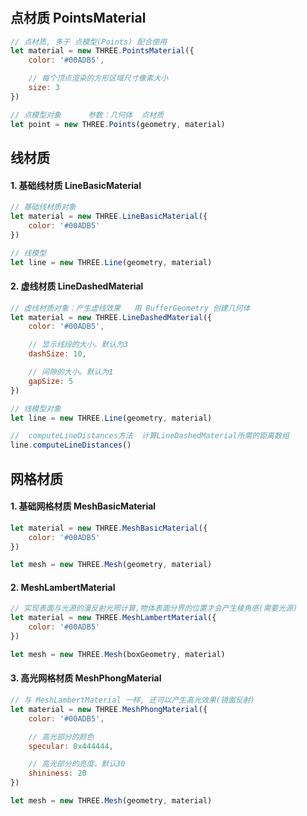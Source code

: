 #

## 点材质 PointsMaterial

```javascript
// 点材质, 多于 点模型(Points) 配合使用
let material = new THREE.PointsMaterial({
    color: '#00ADB5',

    // 每个顶点渲染的方形区域尺寸像素大小
    size: 3
})

// 点模型对象      参数：几何体  点材质
let point = new THREE.Points(geometry, material)
```

## 线材质

#### 1. 基础线材质 LineBasicMaterial

```javascript
// 基础线材质对象
let material = new THREE.LineBasicMaterial({
    color: '#00ADB5'
})

// 线模型
let line = new THREE.Line(geometry, material)
```

#### 2. 虚线材质 LineDashedMaterial

```javascript
// 虚线材质对象：产生虚线效果   用 BufferGeometry 创建几何体
let material = new THREE.LineDashedMaterial({
    color: '#00ADB5',

    // 显示线段的大小。默认为3
    dashSize: 10,

    // 间隙的大小。默认为1
    gapSize: 5
})

// 线模型对象
let line = new THREE.Line(geometry, material)

//  computeLineDistances方法  计算LineDashedMaterial所需的距离数组
line.computeLineDistances()
```

## 网格材质

#### 1. 基础网格材质 MeshBasicMaterial

```javascript
let material = new THREE.MeshBasicMaterial({
    color: '#00ADB5'
})

let mesh = new THREE.Mesh(geometry, material)
```

#### 2. MeshLambertMaterial

```javascript
// 实现表面与光源的漫反射光照计算,物体表面分界的位置才会产生棱角感(需要光源)
let material = new THREE.MeshLambertMaterial({
    color: '#00ADB5'
})

let mesh = new THREE.Mesh(boxGeometry, material)
```

#### 3. 高光网格材质 MeshPhongMaterial

```javascript
// 与 MeshLambertMaterial 一样, 还可以产生高光效果(镜面反射)
let material = new THREE.MeshPhongMaterial({
    color: '#00ADB5',

    // 高光部分的颜色
    specular: 0x444444,

    // 高光部分的亮度，默认30
    shininess: 20
})

let mesh = new THREE.Mesh(geometry, material)
```
